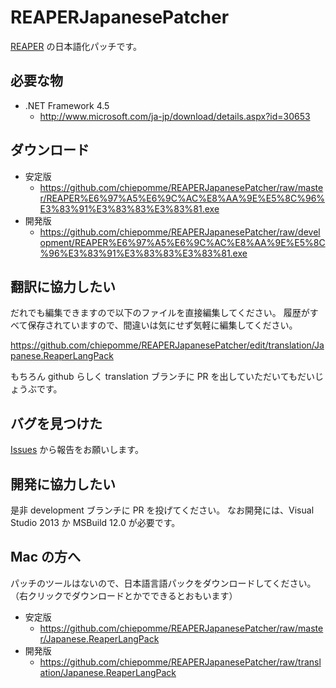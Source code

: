 REAPERJapanesePatcher
=====================

[REAPER](http://www.reaper.fm/) の日本語化パッチです。


必要な物
---------------------

- .NET Framework 4.5
  - http://www.microsoft.com/ja-jp/download/details.aspx?id=30653


ダウンロード
---------------------

- 安定版
  - https://github.com/chiepomme/REAPERJapanesePatcher/raw/master/REAPER%E6%97%A5%E6%9C%AC%E8%AA%9E%E5%8C%96%E3%83%91%E3%83%83%E3%83%81.exe
- 開発版
  - https://github.com/chiepomme/REAPERJapanesePatcher/raw/development/REAPER%E6%97%A5%E6%9C%AC%E8%AA%9E%E5%8C%96%E3%83%91%E3%83%83%E3%83%81.exe

翻訳に協力したい
---------------------

だれでも編集できますので以下のファイルを直接編集してください。
履歴がすべて保存されていますので、間違いは気にせず気軽に編集してください。

https://github.com/chiepomme/REAPERJapanesePatcher/edit/translation/Japanese.ReaperLangPack

もちろん github らしく translation ブランチに PR を出していただいてもだいじょうぶです。


バグを見つけた
---------------------

[Issues](https://github.com/chiepomme/REAPERJapanesePatcher/issues) から報告をお願いします。


開発に協力したい
---------------------

是非 development ブランチに PR を投げてください。
なお開発には、Visual Studio 2013 か MSBuild 12.0 が必要です。


Mac の方へ
---------------------

パッチのツールはないので、日本語言語パックをダウンロードしてください。（右クリックでダウンロードとかでできるとおもいます）

- 安定版
  - https://github.com/chiepomme/REAPERJapanesePatcher/raw/master/Japanese.ReaperLangPack
- 開発版
  - https://github.com/chiepomme/REAPERJapanesePatcher/raw/translation/Japanese.ReaperLangPack
